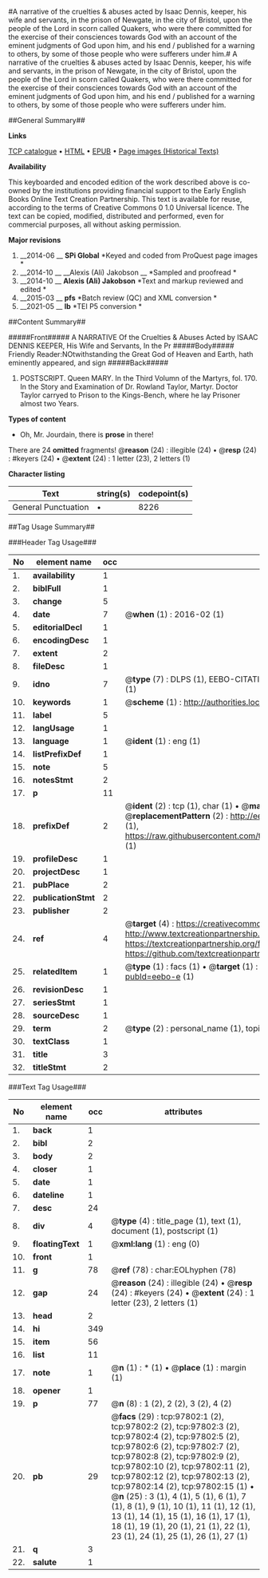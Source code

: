 #A narrative of the cruelties & abuses acted by Isaac Dennis, keeper, his wife and servants, in the prison of Newgate, in the city of Bristol, upon the people of the Lord in scorn called Quakers, who were there committed for the exercise of their consciences towards God with an account of the eminent judgments of God upon him, and his end / published for a warning to others, by some of those people who were sufferers under him.#
A narrative of the cruelties & abuses acted by Isaac Dennis, keeper, his wife and servants, in the prison of Newgate, in the city of Bristol, upon the people of the Lord in scorn called Quakers, who were there committed for the exercise of their consciences towards God with an account of the eminent judgments of God upon him, and his end / published for a warning to others, by some of those people who were sufferers under him.

##General Summary##

**Links**

[TCP catalogue](http://www.ota.ox.ac.uk/tcp/)  • 
[HTML](http://tei.it.ox.ac.uk/tcp/Texts-HTML/free/A52/A52628.html)  • 
[EPUB](http://tei.it.ox.ac.uk/tcp/Texts-EPUB/free/A52/A52628.epub) • 
[Page images (Historical Texts)](https://historicaltexts.jisc.ac.uk/eebo-13118934e)

**Availability**

This keyboarded and encoded edition of the work described above is co-owned by the
    institutions providing financial support to the Early English Books Online Text Creation
    Partnership. This text is available for reuse, according to the terms of  Creative Commons 0 1.0 Universal
    licence. The text can be copied, modified, distributed and performed, even for commercial
    purposes, all without asking permission.

**Major revisions**

1. __2014-06 __ __SPi Global__ *Keyed and coded from ProQuest page images *
1. __2014-10 __ __Alexis (Ali) Jakobson __ *Sampled and proofread *
1. __2014-10 __ __Alexis (Ali) Jakobson__ *Text and markup reviewed and edited *
1. __2015-03 __ __pfs__ *Batch review (QC) and XML conversion *
1. __2021-05 __ __lb__ *TEI P5 conversion *

##Content Summary##

#####Front#####
A NARRATIVE Of the Cruelties & Abuses Acted by ISAAC DENNIS KEEPER, His Wife and Servants, In the Pr
#####Body#####
Friendly Reader:NOtwithstanding the Great God of Heaven and Earth, hath eminently appeared, and sign
#####Back#####

1. POSTSCRIPT. Queen MARY. In the Third Volumn of the Martyrs, fol. 170. In the Story and Examination of Dr. Rowland Taylor, Martyr. Doctor Taylor carryed to Prison to the Kings-Bench, where he lay Prisoner almost two Years.

**Types of content**

  * Oh, Mr. Jourdain, there is **prose** in there!

There are 24 **omitted** fragments! 
 @__reason__ (24) : illegible (24)  •  @__resp__ (24) : #keyers (24)  •  @__extent__ (24) : 1 letter (23), 2 letters (1)

**Character listing**


|Text|string(s)|codepoint(s)|
|---|---|---|
|General Punctuation|•|8226|

##Tag Usage Summary##

###Header Tag Usage###

|No|element name|occ|attributes|
|---|---|---|---|
|1.|__availability__|1||
|2.|__biblFull__|1||
|3.|__change__|5||
|4.|__date__|7| @__when__ (1) : 2016-02 (1)|
|5.|__editorialDecl__|1||
|6.|__encodingDesc__|1||
|7.|__extent__|2||
|8.|__fileDesc__|1||
|9.|__idno__|7| @__type__ (7) : DLPS (1), EEBO-CITATION (1), VID (1), EEBO-PROQUEST (1), STC (2), OCLC (1)|
|10.|__keywords__|1| @__scheme__ (1) : http://authorities.loc.gov/ (1)|
|11.|__label__|5||
|12.|__langUsage__|1||
|13.|__language__|1| @__ident__ (1) : eng (1)|
|14.|__listPrefixDef__|1||
|15.|__note__|5||
|16.|__notesStmt__|2||
|17.|__p__|11||
|18.|__prefixDef__|2| @__ident__ (2) : tcp (1), char (1)  •  @__matchPattern__ (2) : ([0-9\-]+):([0-9IVX]+) (1), (.+) (1)  •  @__replacementPattern__ (2) : http://eebo.chadwyck.com/downloadtiff?vid=$1&page=$2 (1), https://raw.githubusercontent.com/textcreationpartnership/Texts/master/tcpchars.xml#$1 (1)|
|19.|__profileDesc__|1||
|20.|__projectDesc__|1||
|21.|__pubPlace__|2||
|22.|__publicationStmt__|2||
|23.|__publisher__|2||
|24.|__ref__|4| @__target__ (4) : https://creativecommons.org/publicdomain/zero/1.0/ (1), http://www.textcreationpartnership.org/docs/. (1), https://textcreationpartnership.org/faq/#faq05 (1), https://github.com/textcreationpartnership (1)|
|25.|__relatedItem__|1| @__type__ (1) : facs (1)  •  @__target__ (1) : https://data.historicaltexts.jisc.ac.uk/view?pubId=eebo-e (1)|
|26.|__revisionDesc__|1||
|27.|__seriesStmt__|1||
|28.|__sourceDesc__|1||
|29.|__term__|2| @__type__ (2) : personal_name (1), topical_term (1)|
|30.|__textClass__|1||
|31.|__title__|3||
|32.|__titleStmt__|2||


###Text Tag Usage###

|No|element name|occ|attributes|
|---|---|---|---|
|1.|__back__|1||
|2.|__bibl__|2||
|3.|__body__|2||
|4.|__closer__|1||
|5.|__date__|1||
|6.|__dateline__|1||
|7.|__desc__|24||
|8.|__div__|4| @__type__ (4) : title_page (1), text (1), document (1), postscript (1)|
|9.|__floatingText__|1| @__xml:lang__ (1) : eng (0)|
|10.|__front__|1||
|11.|__g__|78| @__ref__ (78) : char:EOLhyphen (78)|
|12.|__gap__|24| @__reason__ (24) : illegible (24)  •  @__resp__ (24) : #keyers (24)  •  @__extent__ (24) : 1 letter (23), 2 letters (1)|
|13.|__head__|2||
|14.|__hi__|349||
|15.|__item__|56||
|16.|__list__|11||
|17.|__note__|1| @__n__ (1) : * (1)  •  @__place__ (1) : margin (1)|
|18.|__opener__|1||
|19.|__p__|77| @__n__ (8) : 1 (2), 2 (2), 3 (2), 4 (2)|
|20.|__pb__|29| @__facs__ (29) : tcp:97802:1 (2), tcp:97802:2 (2), tcp:97802:3 (2), tcp:97802:4 (2), tcp:97802:5 (2), tcp:97802:6 (2), tcp:97802:7 (2), tcp:97802:8 (2), tcp:97802:9 (2), tcp:97802:10 (2), tcp:97802:11 (2), tcp:97802:12 (2), tcp:97802:13 (2), tcp:97802:14 (2), tcp:97802:15 (1)  •  @__n__ (25) : 3 (1), 4 (1), 5 (1), 6 (1), 7 (1), 8 (1), 9 (1), 10 (1), 11 (1), 12 (1), 13 (1), 14 (1), 15 (1), 16 (1), 17 (1), 18 (1), 19 (1), 20 (1), 21 (1), 22 (1), 23 (1), 24 (1), 25 (1), 26 (1), 27 (1)|
|21.|__q__|3||
|22.|__salute__|1||
